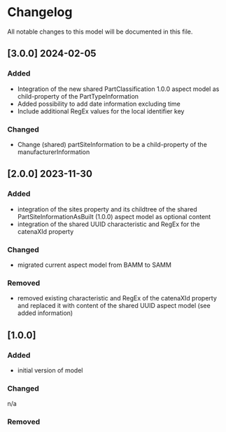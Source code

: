 # Changelog
All notable changes to this model will be documented in this file.

## [3.0.0] 2024-02-05
### Added
- Integration of the new shared PartClassification 1.0.0 aspect model as child-property of the PartTypeInformation
- Added possibility to add date information excluding time
- Include additional RegEx values for the local identifier key

### Changed
- Change (shared) partSiteInformation to be a child-property of the manufacturerInformation

## [2.0.0] 2023-11-30
### Added
- integration of the sites property and its childtree of the shared PartSiteInformationAsBuilt (1.0.0) aspect model as optional content
- integration of the shared UUID characteristic and RegEx for the catenaXId property

### Changed
- migrated current aspect model from BAMM to SAMM

### Removed
- removed existing characteristic and RegEx of the catenaXId property and replaced it with content of the shared UUID aspect model (see added information)

## [1.0.0]
### Added
- initial version of model

### Changed
n/a

### Removed
